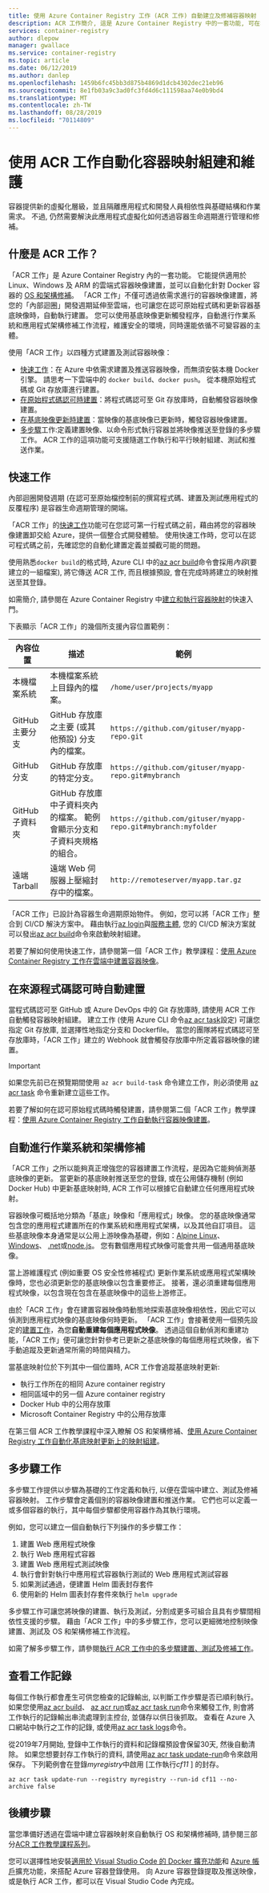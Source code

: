 ```yaml
---
title: 使用 Azure Container Registry 工作 (ACR 工作) 自動建立及修補容器映射
description: ACR 工作簡介, 這是 Azure Container Registry 中的一套功能, 可在雲端中提供安全、自動化的容器映射組建、管理和修補。
services: container-registry
author: dlepow
manager: gwallace
ms.service: container-registry
ms.topic: article
ms.date: 06/12/2019
ms.author: danlep
ms.openlocfilehash: 1459b6fc45bb3d875b4869d1dcb4302dec21eb96
ms.sourcegitcommit: 8e1fb03a9c3ad0fc3fd4d6c111598aa74e0b9bd4
ms.translationtype: MT
ms.contentlocale: zh-TW
ms.lasthandoff: 08/28/2019
ms.locfileid: "70114809"
---
```

# <a name="automate-container-image-builds-and-maintenance-with-acr-tasks"></a>使用 ACR 工作自動化容器映射組建和維護

容器提供新的虛擬化層級，並且隔離應用程式和開發人員相依性與基礎結構和作業需求。 不過, 仍然需要解決此應用程式虛擬化如何透過容器生命週期進行管理和修補。

## <a name="what-is-acr-tasks"></a>什麼是 ACR 工作？

「ACR 工作」是 Azure Container Registry 內的一套功能。 它能提供適用於 Linux、Windows 及 ARM 的雲端式容器映像建置，並可以自動化針對 Docker 容器的 [OS 和架構修補](#automate-os-and-framework-patching)。 「ACR 工作」不僅可透過依需求進行的容器映像建置，將您的「內部迴圈」開發週期延伸至雲端，也可讓您在認可原始程式碼和更新容器基底映像時，自動執行建置。 您可以使用基底映像更新觸發程序，自動進行作業系統和應用程式架構修補工作流程，維護安全的環境，同時還能依循不可變容器的主體。

使用「ACR 工作」以四種方式建置及測試容器映像：

* [快速工作](#quick-task)：在 Azure 中依需求建置及推送容器映像，而無須安裝本機 Docker 引擎。 請思考一下雲端中的 `docker build`、`docker push`。 從本機原始程式碼或 Git 存放庫進行建置。
* [在原始程式碼認可時建置](#automatic-build-on-source-code-commit)：將程式碼認可至 Git 存放庫時，自動觸發容器映像建置。
* [在基底映像更新時建置](#automate-os-and-framework-patching)：當映像的基底映像已更新時，觸發容器映像建置。
* [多步驟](#multi-step-tasks)工作:定義建置映像、以命令形式執行容器並將映像推送至登錄的多步驟工作。 ACR 工作的這項功能可支援隨選工作執行和平行映射組建、測試和推送作業。

## <a name="quick-task"></a>快速工作

內部迴圈開發週期 (在認可至原始檔控制前的撰寫程式碼、建置及測試應用程式的反覆程序) 是容器生命週期管理的開端。

「ACR 工作」的[快速工作](container-registry-tutorial-quick-task.md)功能可在您認可第一行程式碼之前，藉由將您的容器映像建置卸交給 Azure，提供一個整合式開發體驗。 使用快速工作時，您可以在認可程式碼之前，先確認您的自動化建置定義並攔截可能的問題。

使用熟悉`docker build`的格式時, Azure CLI 中的[az acr build][az-acr-build]命令會採用*內容*(要建立的一組檔案), 將它傳送 ACR 工作, 而且根據預設, 會在完成時將建立的映射推送至其登錄。

如需簡介, 請參閱在 Azure Container Registry 中[建立和執行容器映射](container-registry-quickstart-task-cli.md)的快速入門。  

下表顯示「ACR 工作」的幾個所支援內容位置範例：

| 內容位置 | 描述 | 範例 |
| ---------------- | ----------- | ------- |
| 本機檔案系統 | 本機檔案系統上目錄內的檔案。 | `/home/user/projects/myapp` |
| GitHub 主要分支 | GitHub 存放庫之主要 (或其他預設) 分支內的檔案。  | `https://github.com/gituser/myapp-repo.git` |
| GitHub 分支 | GitHub 存放庫的特定分支。| `https://github.com/gituser/myapp-repo.git#mybranch` |
| GitHub 子資料夾 | GitHub 存放庫中子資料夾內的檔案。 範例會顯示分支和子資料夾規格的組合。 | `https://github.com/gituser/myapp-repo.git#mybranch:myfolder` |
| 遠端 Tarball | 遠端 Web 伺服器上壓縮封存中的檔案。 | `http://remoteserver/myapp.tar.gz` |

「ACR 工作」已設計為容器生命週期原始物件。 例如，您可以將「ACR 工作」整合到 CI/CD 解決方案中。 藉由執行[az login][az-login]與[服務主體][az-login-service-principal], 您的 CI/CD 解決方案就可以發出[az acr build][az-acr-build]命令來啟動映射組建。

若要了解如何使用快速工作，請參閱第一個「ACR 工作」教學課程：[使用 Azure Container Registry 工作在雲端中建置容器映像](container-registry-tutorial-quick-task.md)。

## <a name="automatic-build-on-source-code-commit"></a>在來源程式碼認可時自動建置

當程式碼認可至 GitHub 或 Azure DevOps 中的 Git 存放庫時, 請使用 ACR 工作自動觸發容器映射組建。 建立工作 (使用 Azure CLI 命令[az acr task][az-acr-task]設定) 可讓您指定 Git 存放庫, 並選擇性地指定分支和 Dockerfile。 當您的團隊將程式碼認可至存放庫時，「ACR 工作」建立的 Webhook 就會觸發存放庫中所定義容器映像的建置。

> [!IMPORTANT]
> 如果您先前已在預覽期間使用 `az acr build-task` 命令建立工作，則必須使用 [az acr task][az-acr-task] 命令重新建立這些工作。

若要了解如何在認可原始程式碼時觸發建置，請參閱第二個「ACR 工作」教學課程：[使用 Azure Container Registry 工作自動執行容器映像建置](container-registry-tutorial-build-task.md)。

## <a name="automate-os-and-framework-patching"></a>自動進行作業系統和架構修補

「ACR 工作」之所以能夠真正增強您的容器建置工作流程，是因為它能夠偵測基底映像的更新。 當更新的基底映射推送至您的登錄, 或在公用儲存機制 (例如 Docker Hub) 中更新基底映射時, ACR 工作可以根據它自動建立任何應用程式映射。

容器映像可概括地分類為「基底」映像和「應用程式」映像。 您的基底映像通常包含您的應用程式建置所在的作業系統和應用程式架構，以及其他自訂項目。 這些基底映像本身通常是以公用上游映像為基礎，例如：[Alpine Linux][base-alpine]、 [Windows][base-windows]、 [.net][base-dotnet]或[node.js][base-node]。 您有數個應用程式映像可能會共用一個通用基底映像。

當上游維護程式 (例如重要 OS 安全性修補程式) 更新作業系統或應用程式架構映像時，您也必須更新您的基底映像以包含重要修正。 接著，還必須重建每個應用程式映像，以包含現在包含在基底映像中的這些上游修正。

由於「ACR 工作」會在建置容器映像時動態地探索基底映像相依性，因此它可以偵測到應用程式映像的基底映像何時更新。 「ACR 工作」會接著使用一個預先設定的[建置工作](container-registry-tutorial-base-image-update.md#create-a-task)，為您**自動重建每個應用程式映像**。 透過這個自動偵測和重建功能，「ACR 工作」便可讓您針對參考已更新之基底映像的每個應用程式映像，省下手動追蹤及更新通常所需的時間與精力。

當基底映射位於下列其中一個位置時, ACR 工作會追蹤基底映射更新:

* 執行工作所在的相同 Azure container registry
* 相同區域中的另一個 Azure container registry 
* Docker Hub 中的公用存放庫
* Microsoft Container Registry 中的公用存放庫

在第三個 ACR 工作教學課程中深入瞭解 OS 和架構修補、[使用 Azure Container Registry 工作自動化基底映射更新上的映射組建](container-registry-tutorial-base-image-update.md)。

## <a name="multi-step-tasks"></a>多步驟工作

多步驟工作提供以步驟為基礎的工作定義和執行, 以便在雲端中建立、測試及修補容器映射。 工作步驟會定義個別的容器映像建置和推送作業。 它們也可以定義一或多個容器的執行，其中每個步驟都使用容器作為其執行環境。

例如，您可以建立一個自動執行下列操作的多步驟工作：

1. 建置 Web 應用程式映像
1. 執行 Web 應用程式容器
1. 建置 Web 應用程式測試映像
1. 執行會針對執行中應用程式容器執行測試的 Web 應用程式測試容器
1. 如果測試通過，便建置 Helm 圖表封存套件
1. 使用新的 Helm 圖表封存套件來執行 `helm upgrade`

多步驟工作可讓您將映像的建置、執行及測試，分割成更多可組合且具有步驟間相依性支援的步驟。 藉由「ACR 工作」中的多步驟工作，您可以更細微地控制映像建置、測試及 OS 和架構修補工作流程。

如需了解多步驟工作，請參閱[執行 ACR 工作中的多步驟建置、測試及修補工作](container-registry-tasks-multi-step.md)。

## <a name="view-task-logs"></a>查看工作記錄

每個工作執行都會產生可供您檢查的記錄輸出, 以判斷工作步驟是否已順利執行。 如果您使用[az acr build](/cli/azure/acr#az-acr-build)、 [az acr run](/cli/azure/acr#az-acr-run)或[az acr task run](/cli/azure/acr/task#az-acr-task-run)命令來觸發工作, 則會將工作執行的記錄輸出串流處理到主控台, 並儲存以供日後抓取。 查看在 Azure 入口網站中執行之工作的記錄, 或使用[az acr task logs](/cli/azure/acr/task#az-acr-task-logs)命令。

從2019年7月開始, 登錄中工作執行的資料和記錄檔預設會保留30天, 然後自動清除。 如果您想要封存工作執行的資料, 請使用[az acr task update-run](/cli/azure/acr/task#az-acr-task-update-run)命令來啟用保存。 下列範例會在登錄*myregistry*中啟用 [工作執行*cf11* ] 的封存。

```azurecli
az acr task update-run --registry myregistry --run-id cf11 --no-archive false
```

## <a name="next-steps"></a>後續步驟

當您準備好透過在雲端中建立容器映射來自動執行 OS 和架構修補時, 請參閱三部分[ACR 工作教學課程系列](container-registry-tutorial-quick-task.md)。

您可以選擇性地安裝[適用於 Visual Studio Code 的 Docker 擴充功能](https://code.visualstudio.com/docs/azure/docker)和 [Azure 帳戶](https://marketplace.visualstudio.com/items?itemName=ms-vscode.azure-account)擴充功能，來搭配 Azure 容器登錄使用。 向 Azure 容器登錄提取及推送映像，或是執行 ACR 工作，都可以在 Visual Studio Code 內完成。

<!-- LINKS - External -->
[base-alpine]: https://hub.docker.com/_/alpine/
[base-dotnet]: https://hub.docker.com/r/microsoft/dotnet/
[base-node]: https://hub.docker.com/_/node/
[base-windows]: https://hub.docker.com/r/microsoft/nanoserver/
[sample-archive]: https://github.com/Azure-Samples/acr-build-helloworld-node/archive/master.zip
[terms-of-use]: https://azure.microsoft.com/support/legal/preview-supplemental-terms/

<!-- LINKS - Internal -->
[azure-cli]: /cli/azure/install-azure-cli
[az-acr-build]: /cli/azure/acr#az-acr-build
[az-acr-task]: /cli/azure/acr
[az-login]: /cli/azure/reference-index#az-login
[az-login-service-principal]: /cli/azure/authenticate-azure-cli

<!-- IMAGES -->
[quick-build-01-fork]: ./media/container-registry-tutorial-quick-build/quick-build-01-fork.png
[quick-build-02-browser]: ./media/container-registry-tutorial-quick-build/quick-build-02-browser.png
